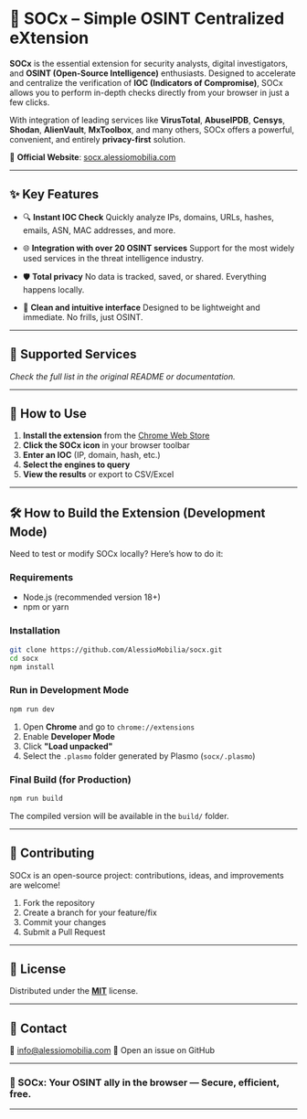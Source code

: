 # 🚀 SOCx – Simple OSINT Centralized eXtension

**SOCx** is the essential extension for security analysts, digital investigators, and **OSINT (Open-Source Intelligence)** enthusiasts. Designed to accelerate and centralize the verification of **IOC (Indicators of Compromise)**, SOCx allows you to perform in-depth checks directly from your browser in just a few clicks.

With integration of leading services like **VirusTotal**, **AbuseIPDB**, **Censys**, **Shodan**, **AlienVault**, **MxToolbox**, and many others, SOCx offers a powerful, convenient, and entirely **privacy-first** solution.

🔗 **Official Website**: [socx.alessiomobilia.com](http://socx.alessiomobilia.com/)

---

## ✨ Key Features

* 🔍 **Instant IOC Check**
  Quickly analyze IPs, domains, URLs, hashes, emails, ASN, MAC addresses, and more.

* 🌐 **Integration with over 20 OSINT services**
  Support for the most widely used services in the threat intelligence industry.

* 🛡️ **Total privacy**
  No data is tracked, saved, or shared. Everything happens locally.

* 🧠 **Clean and intuitive interface**
  Designed to be lightweight and immediate. No frills, just OSINT.

---

## 🔌 Supported Services

*Check the full list in the original README or documentation.*

---

## 🧪 How to Use

1. **Install the extension** from the [Chrome Web Store](https://chromewebstore.google.com/detail/socx/nanabcjeikkjaiabmlncionjliiobcaf)
2. **Click the SOCx icon** in your browser toolbar
3. **Enter an IOC** (IP, domain, hash, etc.)
4. **Select the engines to query**
5. **View the results** or export to CSV/Excel

---

## 🛠️ How to Build the Extension (Development Mode)

Need to test or modify SOCx locally? Here’s how to do it:

### Requirements

* Node.js (recommended version 18+)
* npm or yarn

### Installation

```bash
git clone https://github.com/AlessioMobilia/socx.git
cd socx
npm install
```

### Run in Development Mode

```bash
npm run dev
```

1. Open **Chrome** and go to `chrome://extensions`
2. Enable **Developer Mode**
3. Click **"Load unpacked"**
4. Select the `.plasmo` folder generated by Plasmo (`socx/.plasmo`)

### Final Build (for Production)

```bash
npm run build
```

The compiled version will be available in the `build/` folder.

---

## 🤝 Contributing

SOCx is an open-source project: contributions, ideas, and improvements are welcome!

1. Fork the repository
2. Create a branch for your feature/fix
3. Commit your changes
4. Submit a Pull Request

---

## 📄 License

Distributed under the **[MIT](LICENSE)** license.

---

## 💬 Contact

📧 [info@alessiomobilia.com](mailto:info@alessiomobilia.com)
🐛 Open an issue on GitHub

---

### 🔐 SOCx: Your OSINT ally in the browser — Secure, efficient, free.

---
